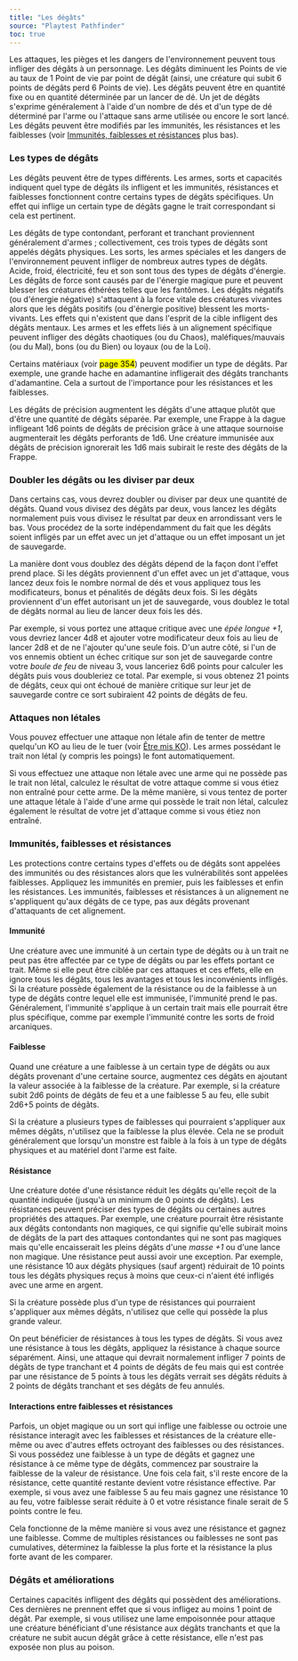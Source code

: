 ```yaml
---
title: "Les dégâts"
source: "Playtest Pathfinder"
toc: true
---
```


Les attaques, les pièges et les dangers de l'environnement peuvent tous infliger des dégâts à un personnage. Les dégâts diminuent les Points de vie au taux de 1 Point de vie par point de dégât (ainsi, une créature qui subit 6 points de dégâts perd 6 Points de vie). Les dégâts peuvent être en quantité fixe ou en quantité déterminée par un lancer de dé. Un jet de dégâts s'exprime généralement à l'aide d'un nombre de dés et d'un type de dé déterminé par l'arme ou l'attaque sans arme utilisée ou encore le sort lancé. Les dégâts peuvent être modifiés par les immunités, les résistances et les faiblesses (voir [Immunités, faiblesses et résistances](#immunités-faiblesses-et-résistances) plus bas).

### Les types de dégâts

Les dégâts peuvent être de types différents. Les armes, sorts et capacités indiquent quel type de dégâts ils infligent et les immunités, résistances et faiblesses fonctionnent contre certains types de dégâts spécifiques. Un effet qui inflige un certain type de dégâts gagne le trait correspondant si cela est pertinent.

Les dégâts de type contondant, perforant et tranchant proviennent généralement d'armes ; collectivement, ces trois types de dégâts sont appelés dégâts physiques. Les sorts, les armes spéciales et les dangers de l'environnement peuvent infliger de nombreux autres types de dégâts. Acide, froid, électricité, feu et son sont tous des types de dégâts d'énergie. Les dégâts de force sont causés par de l'énergie magique pure et peuvent blesser les créatures éthérées telles que les fantômes. Les dégâts négatifs (ou d'énergie négative) s'attaquent à la force vitale des créatures vivantes alors que les dégâts positifs (ou d'énergie positive) blessent les morts-vivants. Les effets qui n'existent que dans l'esprit de la cible infligent des dégâts mentaux. Les armes et les effets liés à un alignement spécifique peuvent infliger des dégâts chaotiques (ou du Chaos), maléfiques/mauvais (ou du Mal), bons (ou du Bien) ou loyaux (ou de la Loi).

Certains matériaux (voir <mark>page 354</mark>) peuvent modifier un type de dégâts. Par exemple, une grande hache en adamantine infligerait des dégâts tranchants d'adamantine. Cela a surtout de l'importance pour les résistances et les faiblesses.

Les dégâts de précision augmentent les dégâts d'une attaque plutôt que d'être une quantité de dégâts séparée. Par exemple, une Frappe à la dague infligeant 1d6 points de dégâts de précision grâce à une attaque sournoise augmenterait les dégâts perforants de 1d6. Une créature immunisée aux dégâts de précision ignorerait les 1d6 mais subirait le reste des dégâts de la Frappe.

### Doubler les dégâts ou les diviser par deux

Dans certains cas, vous devrez doubler ou diviser par deux une quantité de dégâts. Quand vous divisez des dégâts par deux, vous lancez les dégâts normalement puis vous divisez le résultat par deux en arrondissant vers le bas. Vous procédez de la sorte indépendamment du fait que les dégâts soient infligés par un effet avec un jet d'attaque ou un effet imposant un jet de sauvegarde.

La manière dont vous doublez des dégâts dépend de la façon dont l'effet prend place. Si les dégâts proviennent d'un effet avec un jet d'attaque, vous lancez deux fois le nombre normal de dés et vous appliquez tous les modificateurs, bonus et pénalités de dégâts deux fois. Si les dégâts proviennent d'un effet autorisant un jet de sauvegarde, vous doublez le total de dégâts normal au lieu de lancer deux fois les dés.

Par exemple, si vous portez une attaque critique avec une *épée longue +1*, vous devriez lancer 4d8 et ajouter votre modificateur deux fois au lieu de lancer 2d8 et de ne l'ajouter qu'une seule fois. D'un autre côté, si l'un de vos ennemis obtient un échec critique sur son jet de sauvegarde contre votre *boule de feu* de niveau 3, vous lanceriez 6d6 points pour calculer les dégâts puis vous doubleriez ce total. Par exemple, si vous obtenez 21 points de dégâts, ceux qui ont échoué de manière critique sur leur jet de sauvegarde contre ce sort subiraient 42 points de dégâts de feu.

### Attaques non létales

Vous pouvez effectuer une attaque non létale afin de tenter de mettre quelqu'un KO au lieu de le tuer (voir [Être mis KO](../ch9-jouer-à-pathfinder/points-de-vie-et-guérison.md#être-mis-ko)). Les armes possédant le trait non létal (y compris les poings) le font automatiquement.

Si vous effectuez une attaque non létale avec une arme qui ne possède pas le trait non létal, calculez le résultat de votre attaque comme si vous étiez non entraîné pour cette arme. De la même manière, si vous tentez de porter une attaque létale à l'aide d'une arme qui possède le trait non létal, calculez également le résultat de votre jet d'attaque comme si vous étiez non entraîné.

### Immunités, faiblesses et résistances

Les protections contre certains types d'effets ou de dégâts sont appelées des immunités ou des résistances alors que les vulnérabilités sont appelées faiblesses. Appliquez les immunités en premier, puis les faiblesses et enfin les résistances. Les immunités, faiblesses et résistances à un alignement ne s'appliquent qu'aux dégâts de ce type, pas aux dégâts provenant d'attaquants de cet alignement.

#### Immunité

Une créature avec une immunité à un certain type de dégâts ou à un trait ne peut pas être affectée par ce type de dégâts ou par les effets portant ce trait. Même si elle peut être ciblée par ces attaques et ces effets, elle en ignore tous les dégâts, tous les avantages et tous les inconvénients infligés. Si la créature possède également de la résistance ou de la faiblesse à un type de dégâts contre lequel elle est immunisée, l'immunité prend le pas. Généralement, l'immunité s'applique à un certain trait mais elle pourrait être plus spécifique, comme par exemple l'immunité contre les sorts de froid arcaniques.

#### Faiblesse

Quand une créature a une faiblesse à un certain type de dégâts ou aux dégâts provenant d'une certaine source, augmentez ces dégâts en ajoutant la valeur associée à la faiblesse de la créature. Par exemple, si la créature subit 2d6 points de dégâts de feu et a une faiblesse 5 au feu, elle subit 2d6+5 points de dégâts.

Si la créature a plusieurs types de faiblesses qui pourraient s'appliquer aux mêmes dégâts, n'utilisez que la faiblesse la plus élevée. Cela ne se produit généralement que lorsqu'un monstre est faible à la fois à un type de dégâts physiques et au matériel dont l'arme est faite.

#### Résistance

Une créature dotée d'une résistance réduit les dégâts qu'elle reçoit de la quantité indiquée (jusqu'à un minimum de 0 points de dégâts). Les résistances peuvent préciser des types de dégâts ou certaines autres propriétés des attaques. Par exemple, une créature pourrait être résistante aux dégâts contondants non magiques, ce qui signifie qu'elle subirait moins de dégâts de la part des attaques contondantes qui ne sont pas magiques mais qu'elle encaisserait les pleins dégâts d'une *masse +1* ou d'une lance non magique. Une résistance peut aussi avoir une exception. Par exemple, une résistance 10 aux dégâts physiques (sauf argent) réduirait de 10 points tous les dégâts physiques reçus à moins que ceux-ci n'aient été infligés avec une arme en argent.

Si la créature possède plus d'un type de résistances qui pourraient s'appliquer aux mêmes dégâts, n'utilisez que celle qui possède la plus grande valeur.

On peut bénéficier de résistances à tous les types de dégâts. Si vous avez une résistance à tous les dégâts, appliquez la résistance à chaque source séparément. Ainsi, une attaque qui devrait normalement infliger 7 points de dégâts de type tranchant et 4 points de dégâts de feu mais qui est contrée par une résistance de 5 points à tous les dégâts verrait ses dégâts réduits à 2 points de dégâts tranchant et ses dégâts de feu annulés.

#### Interactions entre faiblesses et résistances

Parfois, un objet magique ou un sort qui inflige une faiblesse ou octroie une résistance interagit avec les faiblesses et résistances de la créature elle-même ou avec d'autres effets octroyant des faiblesses ou des résistances. Si vous possédez une faiblesse à un type de dégâts et gagnez une résistance à ce même type de dégâts, commencez par soustraire la faiblesse de la valeur de résistance. Une fois cela fait, s'il reste encore de la résistance, cette quantité restante devient votre résistance effective. Par exemple, si vous avez une faiblesse 5 au feu mais gagnez une résistance 10 au feu, votre faiblesse serait réduite à 0 et votre résistance finale serait de 5 points contre le feu.

Cela fonctionne de la même manière si vous avez une résistance et gagnez une faiblesse. Comme de multiples résistances ou faiblesses ne sont pas cumulatives, déterminez la faiblesse la plus forte et la résistance la plus forte avant de les comparer.

### Dégâts et améliorations

Certaines capacités infligent des dégâts qui possèdent des améliorations. Ces dernières ne prennent effet que si vous infligez au moins 1 point de dégât. Par exemple, si vous utilisez une lame empoisonnée pour attaque une créature bénéficiant d'une résistance aux dégâts tranchants et que la créature ne subit aucun dégât grâce à cette résistance, elle n'est pas exposée non plus au poison.
